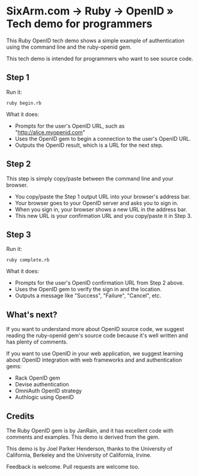 # SixArm.com → Ruby → OpenID » Tech demo for programmers

This Ruby OpenID tech demo shows a simple example of authentication using the command line and the ruby-openid gem.

This tech demo is intended for programmers who want to see source code.


## Step 1

Run it:

    ruby begin.rb

What it does:

  * Prompts for the user's OpenID URL, such as "http://alice.myopenid.com"
  * Uses the OpenID gem to begin a connection to the user's OpenID URL.
  * Outputs the OpenID result, which is a URL for the next step.


## Step 2

This step is simply copy/paste between the command line and your browser.

  * You copy/paste the Step 1 output URL into your browser's address bar.
  * Your browser goes to your OpenID server and asks you to sign in.
  * When you sign in, your browser shows a new URL in the address bar.
  * This new URL is your confirmation URL and you copy/paste it in Step 3.


## Step 3

Run it:

    ruby complete.rb

What it does:

  * Prompts for the user's OpenID confirmation URL from Step 2 above.
  * Uses the OpenID gem to verify the sign in and the location.
  * Outputs a message like "Success", "Failure", "Cancel", etc.


## What's next?

If you want to understand more about OpenID source code, we suggest reading the ruby-openid gem's source code because it's well written and has plenty of comments.

If you want to use OpenID in your web application, we suggest learning about OpenID integration with web frameworks and and authentication gems:

  * Rack OpenID gem
  * Devise authentication 
  * OmniAuth OpenID strategy
  * Authlogic using OpenID


## Credits

The Ruby OpenID gem is by JanRain, and it has excellent code with comments and examples. This demo is derived from the gem.

This demo is by Joel Parker Henderson, thanks to the University of California, Berkeley and the University of California, Irvine.

Feedback is welcome. Pull requests are welcome too.
